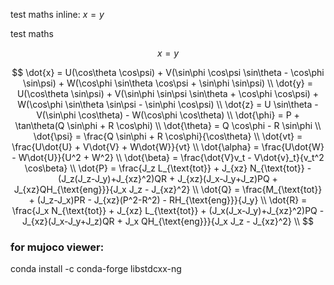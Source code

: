 
test maths inline: $x=y$

test maths

$$x=y$$

$$
\dot{x} = U(\cos\theta \cos\psi) + V(\sin\phi \cos\psi \sin\theta - \cos\phi \sin\psi) + W(\cos\phi \sin\theta \cos\psi + \sin\phi \sin\psi) \\
\dot{y} = U(\cos\theta \sin\psi) + V(\sin\phi \sin\psi \sin\theta + \cos\phi \cos\psi) + W(\cos\phi \sin\theta \sin\psi - \sin\phi \cos\psi) \\
\dot{z} = U \sin\theta - V(\sin\phi \cos\theta) - W(\cos\phi \cos\theta) \\
\dot{\phi} = P + \tan\theta(Q \sin\phi + R \cos\phi) \\
\dot{\theta} = Q \cos\phi - R \sin\phi \\
\dot{\psi} = \frac{Q \sin\phi + R \cos\phi}{\cos\theta} \\
\dot{vt} = \frac{U\dot{U} + V\dot{V} + W\dot{W}}{vt} \\
\dot{\alpha} = \frac{U\dot{W} - W\dot{U}}{U^2 + W^2} \\
\dot{\beta} = \frac{\dot{V}v_t - V\dot{v}_t}{v_t^2 \cos\beta} \\
\dot{P} = \frac{J_z L_{\text{tot}} + J_{xz} N_{\text{tot}} - (J_z(J_z-J_y)+J_{xz}^2)QR + J_{xz}(J_x-J_y+J_z)PQ + J_{xz}QH_{\text{eng}}}{J_x J_z - J_{xz}^2} \\
\dot{Q} = \frac{M_{\text{tot}} + (J_z-J_x)PR - J_{xz}(P^2-R^2) - RH_{\text{eng}}}{J_y} \\
\dot{R} = \frac{J_x N_{\text{tot}} + J_{xz} L_{\text{tot}} + (J_x(J_x-J_y)+J_{xz}^2)PQ - J_{xz}(J_x-J_y+J_z)QR + J_x QH_{\text{eng}}}{J_x J_z - J_{xz}^2} \\
$$


### for mujoco viewer:

conda install -c conda-forge libstdcxx-ng
